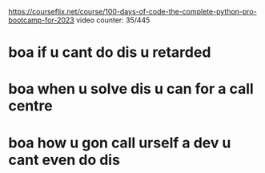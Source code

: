 https://courseflix.net/course/100-days-of-code-the-complete-python-pro-bootcamp-for-2023 video counter: 35/445

# boa if u cant do dis u retarded

# boa when u solve dis u can for a call centre

# boa how u gon call urself a dev u cant even do dis
